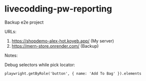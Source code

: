 # livecodding-pw-reporting
Backup e2e project


URLs:

1. https://shopdemo-alex-hot.koyeb.app/ (My server)
2. https://mern-store.onrender.com/ (Backup)


Notes:

Debug selectors while pick locator: 
```
playwright.getByRole('button', { name: 'Add To Bag' }).elements
```